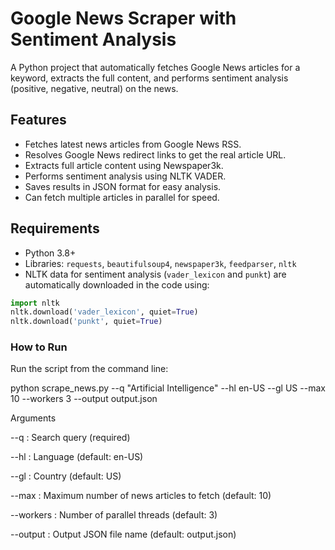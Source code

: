 # Google News Scraper with Sentiment Analysis

A Python project that automatically fetches Google News articles for a keyword, extracts the full content, and performs sentiment analysis (positive, negative, neutral) on the news.

## Features

- Fetches latest news articles from Google News RSS.  
- Resolves Google News redirect links to get the real article URL.  
- Extracts full article content using Newspaper3k.  
- Performs sentiment analysis using NLTK VADER.  
- Saves results in JSON format for easy analysis.  
- Can fetch multiple articles in parallel for speed.

## Requirements

- Python 3.8+  
- Libraries: `requests`, `beautifulsoup4`, `newspaper3k`, `feedparser`, `nltk`  
- NLTK data for sentiment analysis (`vader_lexicon` and `punkt`) are automatically downloaded in the code using:

```python
import nltk
nltk.download('vader_lexicon', quiet=True)
nltk.download('punkt', quiet=True)
```
### How to Run

Run the script from the command line:

python scrape_news.py --q "Artificial Intelligence" --hl en-US --gl US --max 10 --workers 3 --output output.json

Arguments

--q : Search query (required)

--hl : Language (default: en-US)

--gl : Country (default: US)

--max : Maximum number of news articles to fetch (default: 10)

--workers : Number of parallel threads (default: 3)

--output : Output JSON file name (default: output.json)
